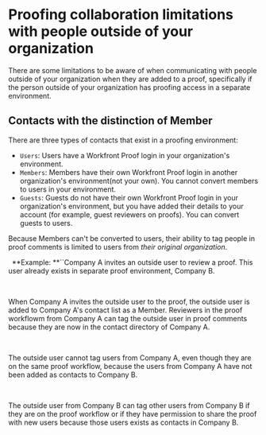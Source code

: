 

# Proofing collaboration limitations with people outside of your organization

There are some limitations to be aware of when communicating with people outside of your organization when they are added to a proof, specifically if the person outside of your organization has proofing access in a separate environment.

## Contacts with the distinction of Member

There are three types of contacts that exist in a proofing environment:

* `Users`: Users have a Workfront Proof login in your organization's environment.
* `Members`: Members have their own Workfront Proof login in another organization's environment(not your own). You cannot convert members to users in your environment.
* `Guests`: Guests do not have their own Workfront Proof login in your organization's environment, but you have added their details to your account (for example, guest reviewers on proofs). You can convert guests to users.

Because Members can't be converted to users, their ability to tag people in proof comments is limited to users from *their original organization*.

` `**Example: **``Company A invites an outside user to review a proof. This user already exists in separate proof environment, Company B.

&nbsp;

When Company A invites the outside user to the proof, the outside user is added to Company A's contact list as a Member. Reviewers in the proof workflowm from Company A can tag the outside user in proof comments because they are now in the contact directory of Company A.

&nbsp;

The outside user cannot tag users from Company A, even though they are on the same proof workflow, because the users from Company A have not been added as contacts to Company B.

&nbsp;

The outside user from Company B can tag other users from Company B if they are on the proof workflow or if they have permission to share the proof with new users because those users exists as contacts in Company B. 
